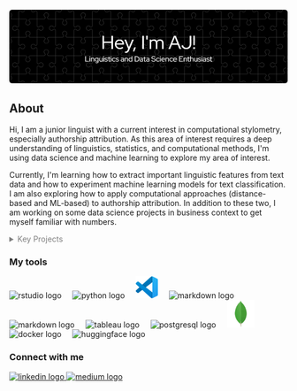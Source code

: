 ![Header](header.png)

## About
Hi, I am a junior linguist with a current interest in computational stylometry, especially authorship attribution. As this area of interest requires a deep understanding of linguistics, statistics, and computational methods, I'm using data science and machine learning to explore my area of interest. 

Currently, I'm learning how to extract important linguistic features from text data and how to experiment machine learning models for text classification. I am also exploring how to apply computational approaches (distance-based and ML-based) to authorship attribution. In addition to these two, I am working on some data science projects in business context to get myself familiar with numbers.


<details>
<summary style='color:grey'>Key Projects</summary>

- **<u>PREDICTIVE MODELING</u>**
  - **Optimizing Ride Fares: A Dynamic Pricing Model for Ride-Sharing Services** (Regression)
    - Currently, ride-sharing prices are primarily set based on ride duration, overlooking fluctuating demand and supply. This project explores a dynamic pricing model powered by machine learning to enhance profitability while keeping prices appealing to customers. By experimenting with 12 machine learning (ML) algorithms and two feature engineering techniques, the project developed a model that, when tested with a simulation of 100 customers, showed that increasing the expected ride duration by 20% through a promotional campaign could generate a net profit of \$2,400. ([Read More](https://github.com/LingAdeu/dynamic-pricing-model.git))  
  - **Addressing Customer Churn in an E-Commerce Company** (Classification)
    - This project seeks to reduce an e-commerce company's customer churn rate from 16.8% to 10%. Using diagnostic analysis and a classification model, we focused on minimizing false negatives due to their higher financial impact. After testing various techniques and algorithms, we chose XGBoost and identified tenure and cashback amount as key factors for intervention. Simulations showed that with targeted strategies, achieving the 10% churn rate can be achieved. ([Read More](https://github.com/LingAdeu/customer-churn-prediction.git))
  - **1-Year Forecasting of Ozone Pollution in Jakarta** (Time Series)
    - Ground-level ozone ($O_3$) in Jakarta is a significant air pollutant, often exceeding safe levels and posing serious health risks like asthma and bronchitis, especially as it reaches 'critical status' nearly twice as often as other pollutants. This project aimed to build a time series model to forecast ozone levels for the next year, helping policymakers understand long-term trends and take timely action. I developed and compared four models, namely ARIMA, AutoARIMA, Prophet, and LSTM, using historical pollutant data from 2010 to 2022. The models were evaluated based on RMSE and their ability to capture long-term trends, with Prophet achieving the best accuracy (RMSE of 13.05 ppm), outperforming the more complex LSTM model. With better forecasts, the Environmental Management Agency can issue early warnings, implement traffic restrictions, and adjust emissions regulations to mitigate health risks. ([Read More](https://github.com/LingAdeu/forecasting-ozone-in-jakarta))
<br>

- **<u>DATA ANALYSIS</u>**
  - **Evaluating Marketing Campaign Effectiveness for New Menu Items: An A/B Testing Approach** 
    - This project assesses which promotional campaign best boosts sales for a fast-food company's new menu items. Statistical analysis, including the Kruskal-Wallis $H$ test and Dunn's post-hoc test, was used due to non-normal sales distributions and outliers. Results showed the first campaign achieved the highest median sales, but the practical difference ($\eta^2$) between campaigns were minor. It is recommended that the Marketing Manager re-evaluate marketing strategies and target customers to improve campaign impact. ([Read More](https://github.com/LingAdeu/ab-testing-campaign-effectiveness.git))
  - **Improving the Number of Review: Exploring Review Patterns in Bangkok's Airbnb Landscape** 
    - Despite an increase in reviews, about 36% (5.7 thousand) of Airbnb listings in Bangkok received none from 2012 to 2022. This project explores why some listings lack reviews and offers recommendations for Airbnb Thailand. It finds that unreviewed listings often have higher prices and longer minimum stays, which may deter bookings and reviews. In contrast, reviewed listings are typically entire homes or apartments, more centrally located, and closer to popular areas. Recommendations include adjusting prices and minimum stays for unreviewed listings, running promotions to boost reviews, and improving marketing to highlight unique features and attractions. ([Read More](https://github.com/LingAdeu/bangkok-airbnb-review-exploration.git))
<br>

- **<u>NATURAL LANGUAGE PROCESSING</u>**
  - **Using Personal Names to Predict Gender: A 3-Character N-Gram Approach**
    - This project investigated whether conventional machine learning algorithms with character n-grams could outperform Long Short-Term Memory (LSTM) models, which achieved an F1 score of 0.93 ([Septiandri, 2017](https://doi.org/10.48550/arXiv.1707.07129)). Using 3-character n-grams focusing on word boundaries to capture spacing between name parts, the Support Vector Machine with a linear kernel performed best, achieving an F1 score of 0.94. The results suggest that conventional models can match or exceed LSTM performance when using word-boundary 3-character n-grams. ([Read More](https://github.com/LingAdeu/predicting-gender-based-on-name))
  - **Understanding User Perceptions about Products on Tokopedia**
    -  Multiple ML experiments are carried out to perform automatic sentiment extractions about customer reviews on Tokopedia (still on progress). The experiments so far have involved conventional ML models, Recurrent Neural Network models, and large language models (LLM). Prior to performing the traditional ML experiment, an exploratory data analysis was done to understand the feature engineering techniques. In short, the first experiment with Support Vector Machine model performed well, surpassing Long Short-Term Memory (LSTM) models, in terms of F1 scores (0.95 vs 0.75). The more recent experiment, implementing base IndoBERT model (uncased) with 110M parameters achieved an outstanding F1 score of 0.98, indicating excellent performance. Judging from these tentative experiment outputs, fine-tuned IndoBERT model is the most promising candidate model in production for the project goal. Not only does IndoBERT have outstanding performance on test set, the LLM predictions can also be explained with various explainable AI techniques, contributing to both good performance and transparency of predictions. ([Read More](https://github.com/LingAdeu/sentiment-model-experiment))
</details>

<div align="left">
  <h3 align="left">My tools</h3>
  <img src="https://cdn.jsdelivr.net/gh/devicons/devicon/icons/rstudio/rstudio-original.svg" height="40" alt="rstudio logo"  />
  <img width="12" />
  <img src="https://cdn.jsdelivr.net/gh/devicons/devicon/icons/python/python-original.svg" height="40" alt="python logo"  />
  <img width="12" />
  <img src="https://github.com/devicons/devicon/blob/master/icons/vscode/vscode-original.svg" height="40" alt="vscode logo"  />
  <img width="12" />
  <!---
  <img src="https://icon.icepanel.io/Technology/png-shadow-512/Jupyter.png" height="40" alt="jupyter logo"  />
  <img width="12" />
  --->
  <img src="https://git-scm.com/images/logos/downloads/Git-Icon-1788C.svg" height="40" alt="markdown logo"/>
  <img width="12" /> 
<!---
  <img src="https://cdn.jsdelivr.net/gh/devicons/devicon@latest/icons/mysql/mysql-original.svg" height="40" alt="msql logo"/>
  <img width="12" /> 
  --->
  <img src="https://upload.wikimedia.org/wikipedia/commons/1/10/2023_Obsidian_logo.svg" height="40" alt="markdown logo"/>
  <img width="12" /> 
  <img src="https://img.icons8.com/color/48/tableau-software.png" height="40" alt="tableau logo"/>
  <img width="12" /> 
  <img src="https://upload.wikimedia.org/wikipedia/commons/2/29/Postgresql_elephant.svg" height="40" alt="postgresql logo"/>
  <img width="12" /> 
  <img src="https://github.com/devicons/devicon/blob/master/icons/mongodb/mongodb-original.svg" height="50" alt="mongodb logo" />
  <img width="20" />
  <img src="https://cdn.worldvectorlogo.com/logos/docker.svg" height="40" alt="docker logo" />
  <img width="12" />
  <img src="https://huggingface.co/datasets/huggingface/brand-assets/resolve/main/hf-logo.svg" height="50" alt="huggingface logo" />
  <img width="20" />
</div>

<!--
<details>
<summary style='color:grey'>Libraries</summary>
<br>
  <img src="https://icon.icepanel.io/Technology/png-shadow-512/Pandas.png" height="40" alt="pandas logo" />
  <img width="12" />
  <img src="https://upload.wikimedia.org/wikipedia/commons/6/67/Numpy-svgrepo-com.svg" height="40" alt="numpy logo"  />
  <img width="12" />
  <img src="https://icon.icepanel.io/Technology/svg/Matplotlib.svg" height="40" alt="matplotlib logo" />
  <img width="12" />
  <img src="https://seaborn.pydata.org/_images/logo-mark-lightbg.svg" height="40" alt="seaborn logo" />
  <img width="12" />
  <img src="https://icon.icepanel.io/Technology/svg/scikit-learn.svg" height="40" alt="scikit-learn logo"  />
  <img width="12" />
  <img src="https://raw.githubusercontent.com/rstudio/hex-stickers/2b7523c5f8198c98c270c2a7489cbcf67d190cea/SVG/tidyverse.svg" height="40" alt="tidyverse logo" />
  <img width="12" />
  <img src="https://raw.githubusercontent.com/rstudio/hex-stickers/2b7523c5f8198c98c270c2a7489cbcf67d190cea/SVG/quarto.svg" height="40" alt="quarto logo" />
  <img width="12" />
</details>
-->

<div align="left">
<h3 align="left">Connect with me</h3>
  <a href="https://www.linkedin.com/in/adelia-januarto/" target="_blank">
    <img src="https://raw.githubusercontent.com/maurodesouza/profile-readme-generator/master/src/assets/icons/social/linkedin/default.svg" width="52" height="40" alt="linkedin logo"  />
  </a>
  <a href="https://medium.com/@lingostat" target="_blank">
    <img src="https://raw.githubusercontent.com/maurodesouza/profile-readme-generator/master/src/assets/icons/social/medium/default.svg" width="52" height="40" alt="medium logo"  />
  </a>
</div>
